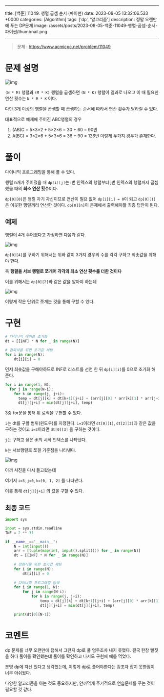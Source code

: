 

---
title: [백준] 11049. 행렬 곱셈 순서 (파이썬)
date: 2023-08-05 13:32:06.533 +0000
categories: [Algorithm]
tags: ['dp', '알고리즘']
description: 정말 오랜만에 푸는 DP문제
image: /assets/posts/2023-08-05-백준-11049-행렬-곱셈-순서-파이썬/thumbnail.png

---

> 문제 : https://www.acmicpc.net/problem/11049

# 문제 설명

![img](/assets/posts/2023-08-05-백준-11049-행렬-곱셈-순서-파이썬/img0.png)

`(N * M)` 행렬과 `(M * K)` 행렬을 곱셈하면 `(N * K)` 행렬이 결과로 나오고
이 때 필요한 연산 횟수는 `N * M * K` 이다.

다만 3개 이상의 행렬을 곱셈할 때 곱셈하는 순서에 따라서 연산 횟수가 달라질 수 있다.

대표적으로 예제에 주어진 ABC행렬의 경우
1. (AB)C = 5×3×2 + 5×2×6 = 30 + 60 = 90번
2. A(BC) = 3×2×6 + 5×3×6 = 36 + 90 = 126번
이렇게 두가지 경우가 존재한다.

# 풀이

다이나믹 프로그래밍을 통해 풀 수 있다.

행렬 n개가 주어졌을 때 `dp[i][j]`는 i번 인덱스의 행렬부터 j번 인덱스의 행렬까지 곱셈했을 때의 **최소 연산 횟수**이다.

`dp[0][0]`은 행렬 자기 자신이므로 연산이 필요 없어 `dp[i][i] = 0`이 되고
`dp[0][1]`은 이웃한 행렬끼리 연산한 것이다.
`dp[0][n]`이 문제에서 출력해야할 최종 답안이 된다.

## 예제

행렬이 4개 주어졌다고 가정하면 다음과 같다.

![img](/assets/posts/2023-08-05-백준-11049-행렬-곱셈-순서-파이썬/img1.png)

`dp[0][4]`를 구하기 위해서는 위와 같이 3가지 경우의 수를 각각 구하고 최솟값을 취해야 한다.

즉 **행렬을 서브 행렬로 쪼개어 각각의 최소 연산 횟수를 더한 것이다**

이를 위해서는 `dp[0][2]`와 같은 값을 알아야 하는데

![img](/assets/posts/2023-08-05-백준-11049-행렬-곱셈-순서-파이썬/img2.png)

이렇게 작은 단위로 쪼개는 것을 통해 구할 수 있다.

# 구현

```python
# 다이나믹 테이블 초기화
dt = [[INF] * N for _ in range(N)]
    
# 점화식을 위한 초기값 세팅
for i in range(N):
    dt[i][i] = 0
```

먼저 최솟값을 구해야하므로 INF로 리스트를 선언 한 뒤 `dp[i][i]`를 0으로 초기화 해준다.

```python
for i in range(1, N):
  for j in range(N-i):
    for k in range(j, j+i):
      temp = dt[j][k] + dt[k+1][j+i] + (arr[j][0] * arr[k][1] * arr[j+i][1])
      dt[j][j+i] = min(dt[j][j+i], temp)
```

3중 for문을 통해 위 로직을 구현할 수 있다.

`i`는 dt를 구할 범위(윈도우)를 지정한다. 
`i=1`이라면 `dt[0][1]`, `dt[2][3]`과 같은 값을 구하는 것이고
`i=3`이라면 `dt[0][3]` 을 구하는 것이다.

`j`는 구하고 싶은 dt의 시작 인덱스를 나타낸다.

`k`는 서브행렬로 쪼갤 기준점을 나타낸다.

![img](/assets/posts/2023-08-05-백준-11049-행렬-곱셈-순서-파이썬/img3.png)

아까 사진을 다시 들고왔는데

여기서 `i=3`, `j=0`, `k=[0, 1, 2]` 를 나타낸다.

이를 통해 `dt[j][j+i]` 의 값을 구할 수 있다.

## 최종 코드

```python
import sys

input = sys.stdin.readline
INF = 2 ** 31

if __name__=="__main__":
    N = int(input())
    arr = [tuple(map(int, input().split())) for _ in range(N)]
    dt = [[INF] * N for _ in range(N)]
    
    # 점화식을 위한 초기값 세팅
    for i in range(N):
        dt[i][i] = 0
    
    # 다이나믹 프로그래밍 탐색
    for i in range(1, N):
        for j in range(N-i):
            for k in range(j, j+i):
                temp = dt[j][k] + dt[k+1][j+i] + (arr[j][0] * arr[k][1] * arr[j+i][1])
                dt[j][j+i] = min(dt[j][j+i], temp)

    print(dt[0][N-1])
```

# 코멘트

dp 문제를 너무 오랜만에 접해서 그런지 dp로 풀 엄두조차 내지 못했다.
결국 한참 뻘짓을 하다 풀이를 확인했는데 풀이를 확인하고 나서도 구현에 애를 먹었다.

분명 dp에 자신 있다고 생각했는데, 이렇게 dp로 풀어야한다는 감조차 잡지 못한점이 너무 아쉬웠다.

다양한 알고리즘을 아는 것도 중요하지만, 안까먹게 주기적으로 연습문제를 푸는 것이 필요할 것 같다.


        